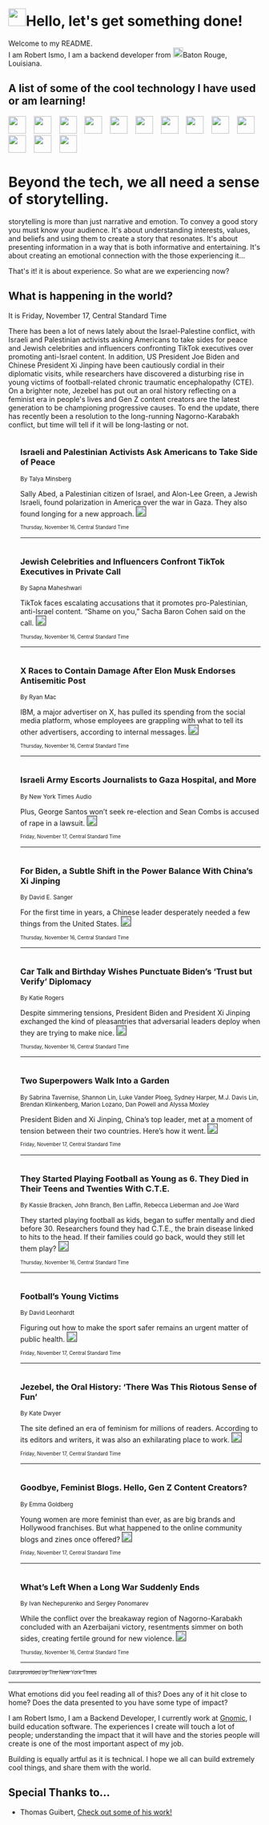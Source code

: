 <h1><img src="https://emojis.slackmojis.com/emojis/images/1643514375/3493/hot-coffee.gif?1643514375" width="35"/>Hello, let's get something done!</h1>

<p>Welcome to my README.<br/>
I am Robert Ismo, I am a backend developer from <img src="https://emojis.slackmojis.com/emojis/images/1638395689/50435/moulin_rouge.png?1638395689" width="20"/>Baton Rouge, Louisiana.</p>
<h2>A list of some of the cool technology I have used or am learning!</h2>
<p>
<img src="https://emojis.slackmojis.com/emojis/images/1643516091/21142/meow_bongotap.gif?1643516091" width="35" alt="">
<img src="https://img.shields.io/badge/Favorite%20Frontend%20Framework-SvelteKit-f83903" alt="">
<img src="https://img.shields.io/badge/Second%20Favorite-Vue-40b581" alt="">
<img src="https://img.shields.io/badge/Most%20Used%20Runtime-Nodejs-78b061" alt="">
<img src="https://emojis.slackmojis.com/emojis/images/1643517416/34482/fire.gif?1643517416" width="35" alt="">
<img src="https://img.shields.io/badge/Javascript%20But%20Better-Typescript-0078ca" alt="">
<img src="https://img.shields.io/badge/Favorite%20Language-Elixir-3e244d" alt="">
<img src="https://img.shields.io/badge/Containerize%20Everything-Docker-6ac9ef" alt="">
<img src="https://emojis.slackmojis.com/emojis/images/1643514596/5999/meow_party.gif?1643514596" width="35" alt="">
<img src="https://img.shields.io/badge/API%20Love%20Language-Graphql-de32a5" alt="">
<img src="https://img.shields.io/badge/Our%20Favorite%20Version%20Controller-Git-e94f33" alt="">
<img src="https://img.shields.io/badge/Favorite%20Database-Redis-d42d1d" alt="">
<img src="https://emojis.slackmojis.com/emojis/images/1643514559/5584/deployparrot.gif?1643514559" width="35" alt="">
<img src="https://img.shields.io/badge/Container%20Interstate-RabbitMQ-f66200" alt="">
<img src="https://img.shields.io/badge/Gotta%20Learn-Kubernetes-316adf" alt="">
<img src="https://img.shields.io/badge/Really%20Mature%20Now-WASM-654fef" alt="">
<img src="https://emojis.slackmojis.com/emojis/images/1666642497/61942/dance_vibe.gif?1666642497" width="35" alt="">
<img src="https://img.shields.io/badge/For%20My%20M1-ARM64-657d96" alt="">
<img src="https://img.shields.io/badge/Loving%20This%20So%20Much-TailwindCSS-17bcb5" alt="">
<img src="https://img.shields.io/badge/Cool%20Build%20Tool-Vite-f9cb24" alt="">
<img src="https://emojis.slackmojis.com/emojis/images/1669231376/62819/working-on-it.gif?1669231376" width="35" alt="">
<img src="https://img.shields.io/badge/Fun%20and%20Easy%20Database-MongoDB-5f8c49" alt="">
<img src="https://img.shields.io/badge/JS%20Life%20Support-NPM-c73737" alt="">
<img src="https://img.shields.io/badge/I%20Liked%20It-DynamoDB-0073b9" alt="">
<img src="https://emojis.slackmojis.com/emojis/images/1643514045/46/question.gif?1643514045" width="35" alt="">
<img src="https://img.shields.io/badge/cool-React-60d6f9" alt="">
<img src="https://img.shields.io/badge/Future%20Big%20Project-Lambda-f37e00" alt="">
<img src="https://img.shields.io/badge/NPM%20But%20Better-PNPM-f1aa07" alt="">
<img src="https://emojis.slackmojis.com/emojis/images/1643514943/9662/fbwow.gif?1643514943" width="35" alt="">
<img src="https://img.shields.io/badge/First%20Language-C-662079" alt="">
<img src="https://img.shields.io/badge/Where%20I%20Deploy%20Frontend-Vercel-000000" alt="">
<img src="https://img.shields.io/badge/Who%20Does%20not%20Want%20an%20App-Swift-f9492a" alt="">
<img src="https://emojis.slackmojis.com/emojis/images/1643514058/151/javascript.png?1643514058" width="35" alt="">
<img src="https://img.shields.io/badge/cool-Python-fbd542" alt="">
<img src="https://img.shields.io/badge/Favorite%20Something-Stripe-656cdc" alt="">
<img src="https://img.shields.io/badge/Of%20Course-HTML5-ed6327" alt="">
<img src="https://emojis.slackmojis.com/emojis/images/1660415405/60731/bomb.gif?1660415405" width="35" alt="">
<img src="https://img.shields.io/badge/hate-CSS-2964ec" alt="">
<img src="https://img.shields.io/badge/Learning-CircleCI-141215" alt="">
<img src="https://img.shields.io/badge/Learning-Rust-fbbb3b" alt="">
<img src="https://emojis.slackmojis.com/emojis/images/1660415397/60712/writing-hand.gif?1660415397" width="35" alt="">
<img src="https://img.shields.io/badge/Dev%20Browser%20of%20Choice-Firefox-cc4e26" alt="">
<img src="https://img.shields.io/badge/Recoverying%20From%20Windows-UNIX-1781e3" alt="">
<img src="https://img.shields.io/badge/LOVE-LogSeq-90c1c2" alt="">
<img src="https://emojis.slackmojis.com/emojis/images/1643514066/223/kirby.gif?1643514066" width="35" alt="">
<img src="https://img.shields.io/badge/Daily%20Driver-MacOS-e6e6e8" alt="">
<img src="https://img.shields.io/badge/Git%20Server-Github-000000" alt="">
<img src="https://img.shields.io/badge/enjoyable-EC2-f17428" alt="">
<img src="https://emojis.slackmojis.com/emojis/images/1643514239/2069/excited.gif?1643514239" width="35" alt="">
</p>
<h1>Beyond the tech, we all need a sense of storytelling.</h1>
<p>storytelling is more than just narrative and emotion. To convey a good story you must know your audience. It's about understanding interests, values, and beliefs and using them to create a story that resonates. It's about presenting information in a way that is both informative and entertaining. It's about creating an emotional connection with the those experiencing it...</p>
<p>That's it! it is about experience. So what are we experiencing now?</p>
<h2>What is happening in the world?</h2>
<p>It is Friday, November 17, Central Standard Time</p>
<p>
There has been a lot of news lately about the Israel-Palestine conflict, with Israeli and Palestinian activists asking Americans to take sides for peace and Jewish celebrities and influencers confronting TikTok executives over promoting anti-Israel content. In addition, US President Joe Biden and Chinese President Xi Jinping have been cautiously cordial in their diplomatic visits, while researchers have discovered a disturbing rise in young victims of football-related chronic traumatic encephalopathy (CTE). On a brighter note, Jezebel has put out an oral history reflecting on a feminist era in people&#39;s lives and Gen Z content creators are the latest generation to be championing progressive causes. To end the update, there has recently been a resolution to the long-running Nagorno-Karabakh conflict, but time will tell if it will be long-lasting or not.</p>
<ol>
<img src="https://img.shields.io/badge/-world-blue" alt="">
<h3>Israeli and Palestinian Activists Ask Americans to Take Side of Peace</h3>
<sub>By Talya Minsberg</sub>
<p>Sally Abed, a Palestinian citizen of Israel, and Alon-Lee Green, a Jewish Israeli, found polarization in America over the war in Gaza. They also found longing for a new approach.  <a href=""><img src="https://developer.nytimes.com/files/poweredby_nytimes_30b.png?v=1583354208352" height="20"></a></p>
<sub><sub>Thursday, November 16, Central Standard Time</sub></sub>
<hr/>
<img src="https://img.shields.io/badge/-technology-blue" alt="">
<h3>Jewish Celebrities and Influencers Confront TikTok Executives in Private Call</h3>
<sub>By Sapna Maheshwari</sub>
<p>TikTok faces escalating accusations that it promotes pro-Palestinian, anti-Israel content. “Shame on you,” Sacha Baron Cohen said on the call.  <a href=""><img src="https://developer.nytimes.com/files/poweredby_nytimes_30b.png?v=1583354208352" height="20"></a></p>
<sub><sub>Thursday, November 16, Central Standard Time</sub></sub>
<hr/>
<img src="https://img.shields.io/badge/-technology-blue" alt="">
<h3>X Races to Contain Damage After Elon Musk Endorses Antisemitic Post</h3>
<sub>By Ryan Mac</sub>
<p>IBM, a major advertiser on X, has pulled its spending from the social media platform, whose employees are grappling with what to tell its other advertisers, according to internal messages.  <a href=""><img src="https://developer.nytimes.com/files/poweredby_nytimes_30b.png?v=1583354208352" height="20"></a></p>
<sub><sub>Thursday, November 16, Central Standard Time</sub></sub>
<hr/>
<img src="https://img.shields.io/badge/-podcasts-blue" alt="">
<h3>Israeli Army Escorts Journalists to Gaza Hospital, and More</h3>
<sub>By New York Times Audio</sub>
<p>Plus, George Santos won’t seek re-election and Sean Combs is accused of rape in a lawsuit.  <a href=""><img src="https://developer.nytimes.com/files/poweredby_nytimes_30b.png?v=1583354208352" height="20"></a></p>
<sub><sub>Friday, November 17, Central Standard Time</sub></sub>
<hr/>
<img src="https://img.shields.io/badge/-us-blue" alt="">
<h3>For Biden, a Subtle Shift in the Power Balance With China’s Xi Jinping</h3>
<sub>By David E. Sanger</sub>
<p>For the first time in years, a Chinese leader desperately needed a few things from the United States.  <a href=""><img src="https://developer.nytimes.com/files/poweredby_nytimes_30b.png?v=1583354208352" height="20"></a></p>
<sub><sub>Thursday, November 16, Central Standard Time</sub></sub>
<hr/>
<img src="https://img.shields.io/badge/-us-blue" alt="">
<h3>Car Talk and Birthday Wishes Punctuate Biden’s ‘Trust but Verify’ Diplomacy</h3>
<sub>By Katie Rogers</sub>
<p>Despite simmering tensions, President Biden and President Xi Jinping exchanged the kind of pleasantries that adversarial leaders deploy when they are trying to make nice.  <a href=""><img src="https://developer.nytimes.com/files/poweredby_nytimes_30b.png?v=1583354208352" height="20"></a></p>
<sub><sub>Thursday, November 16, Central Standard Time</sub></sub>
<hr/>
<img src="https://img.shields.io/badge/-podcasts-blue" alt="">
<h3>Two Superpowers Walk Into a Garden</h3>
<sub>By Sabrina Tavernise, Shannon Lin, Luke Vander Ploeg, Sydney Harper, M.J. Davis Lin, Brendan Klinkenberg, Marion Lozano, Dan Powell and Alyssa Moxley</sub>
<p>President Biden and Xi Jinping, China’s top leader, met at a moment of tension between their two countries. Here’s how it went.  <a href=""><img src="https://developer.nytimes.com/files/poweredby_nytimes_30b.png?v=1583354208352" height="20"></a></p>
<sub><sub>Friday, November 17, Central Standard Time</sub></sub>
<hr/>
<img src="https://img.shields.io/badge/-us-blue" alt="">
<h3>They Started Playing Football as Young as 6. They Died in Their Teens and Twenties With C.T.E.</h3>
<sub>By Kassie Bracken, John Branch, Ben Laffin, Rebecca Lieberman and Joe Ward</sub>
<p>They started playing football as kids, began to suffer mentally and died before 30. Researchers found they had C.T.E., the brain disease linked to hits to the head. If their families could go back, would they still let them play?  <a href=""><img src="https://developer.nytimes.com/files/poweredby_nytimes_30b.png?v=1583354208352" height="20"></a></p>
<sub><sub>Thursday, November 16, Central Standard Time</sub></sub>
<hr/>
<img src="https://img.shields.io/badge/-briefing-blue" alt="">
<h3>Football’s Young Victims</h3>
<sub>By David Leonhardt</sub>
<p>Figuring out how to make the sport safer remains an urgent matter of public health.  <a href=""><img src="https://developer.nytimes.com/files/poweredby_nytimes_30b.png?v=1583354208352" height="20"></a></p>
<sub><sub>Friday, November 17, Central Standard Time</sub></sub>
<hr/>
<img src="https://img.shields.io/badge/-style-blue" alt="">
<h3>Jezebel, the Oral History: ‘There Was This Riotous Sense of Fun’</h3>
<sub>By Kate Dwyer</sub>
<p>The site defined an era of feminism for millions of readers. According to its editors and writers, it was also an exhilarating place to work.  <a href=""><img src="https://developer.nytimes.com/files/poweredby_nytimes_30b.png?v=1583354208352" height="20"></a></p>
<sub><sub>Friday, November 17, Central Standard Time</sub></sub>
<hr/>
<img src="https://img.shields.io/badge/-business-blue" alt="">
<h3>Goodbye, Feminist Blogs. Hello, Gen Z Content Creators?</h3>
<sub>By Emma Goldberg</sub>
<p>Young women are more feminist than ever, as are big brands and Hollywood franchises. But what happened to the online community blogs and zines once offered?  <a href=""><img src="https://developer.nytimes.com/files/poweredby_nytimes_30b.png?v=1583354208352" height="20"></a></p>
<sub><sub>Friday, November 17, Central Standard Time</sub></sub>
<hr/>
<img src="https://img.shields.io/badge/-world-blue" alt="">
<h3>What’s Left When a Long War Suddenly Ends</h3>
<sub>By Ivan Nechepurenko and Sergey Ponomarev</sub>
<p>While the conflict over the breakaway region of Nagorno-Karabakh concluded with an Azerbaijani victory, resentments simmer on both sides, creating fertile ground for new violence.  <a href=""><img src="https://developer.nytimes.com/files/poweredby_nytimes_30b.png?v=1583354208352" height="20"></a></p>
<sub><sub>Thursday, November 16, Central Standard Time</sub></sub>
<hr/>
</ol>
<a href="https://developer.nytimes.com"><sub><sub>Data provided by The New York Times</sub></sub></a>
<hr/>
<p>What emotions did you feel reading all of this? Does any of it hit close to home? Does the data presented to you have some type of impact?</p>
<p>I am Robert Ismo, I am a Backend Developer, I currently work at <a href="https://gnomic.education/">Gnomic</a>, I build education software. The experiences I create will touch a lot of people; understanding the impact that it will have and the stories people will create is one of the most important aspect of my job.</p>
<p>Building is equally artful as it is technical. I hope we all can build extremely cool things, and share them with the world.</p>
<h2>Special Thanks to...</h2>
<ul>
<li>Thomas Guibert, <a href="https://github.com/thmsgbrt/thmsgbrt">Check out some of his work!</a></li>
</ul>